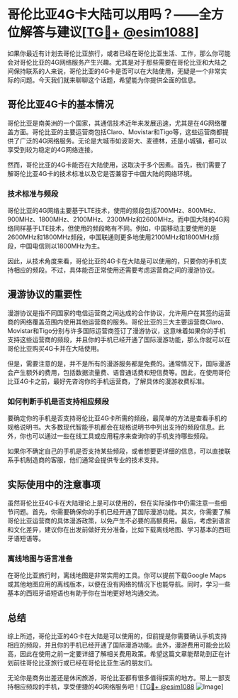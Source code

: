 # 哥伦比亚4G卡大陆可以用吗？——全方位解答与建议[[TG💪+ @esim1088](https://t.me/s/esim1088)]

如果你最近有计划去哥伦比亚旅行，或者已经在哥伦比亚生活、工作，那么你可能会对哥伦比亚的4G网络服务产生兴趣。尤其是对于那些需要在哥伦比亚和大陆之间保持联系的人来说，哥伦比亚的4G卡是否可以在大陆使用，无疑是一个非常实际的问题。今天我们就来聊聊这个话题，希望能为你提供全面的信息。

## 哥伦比亚4G卡的基本情况

哥伦比亚是南美洲的一个国家，其通信技术近年来发展迅速，尤其是在4G网络覆盖方面。哥伦比亚的主要运营商包括Claro、Movistar和Tigo等，这些运营商都提供了广泛的4G网络服务。无论是大城市如波哥大、麦德林，还是小城镇，都可以享受到较为稳定的4G网络连接。

然而，哥伦比亚的4G卡能否在大陆使用，这取决于多个因素。首先，我们需要了解哥伦比亚4G卡的技术标准以及它是否兼容于中国大陆的网络环境。

### 技术标准与频段

哥伦比亚的4G网络主要基于LTE技术，使用的频段包括700MHz、800MHz、900MHz、1800MHz、2100MHz、2300MHz和2600MHz。而中国大陆的4G网络同样基于LTE技术，但使用的频段略有不同。例如，中国移动主要使用的是2600MHz和1800MHz频段，中国联通则更多地使用2100MHz和1800MHz频段，中国电信则以1800MHz为主。

因此，从技术角度来看，哥伦比亚的4G卡在大陆是可以使用的，只要你的手机支持相应的频段。不过，具体能否正常使用还需要考虑运营商之间的漫游协议。

## 漫游协议的重要性

漫游协议是指不同国家的电信运营商之间达成的合作协议，允许用户在其签约运营商的网络覆盖范围内使用其他运营商的服务。哥伦比亚的三大主要运营商Claro、Movistar和Tigo分别与许多国际运营商签订了漫游协议，这意味着如果你的手机支持这些运营商的频段，并且你的手机已经开通了国际漫游功能，那么你就可以在哥伦比亚购买4G卡并在大陆使用。

但是，需要注意的是，并不是所有的漫游服务都是免费的。通常情况下，国际漫游会产生额外的费用，包括数据流量费、语音通话费和短信费等。因此，在使用哥伦比亚4G卡之前，最好先咨询你的手机运营商，了解具体的漫游收费标准。

### 如何判断手机是否支持相应频段

要确定你的手机是否支持哥伦比亚4G卡所需的频段，最简单的方法是查看手机的规格说明书。大多数现代智能手机都会在规格说明书中列出支持的频段信息。此外，你也可以通过一些在线工具或应用程序来查询你的手机支持哪些频段。

如果你不确定自己的手机是否支持某些频段，或者想要更详细的信息，可以直接联系手机制造商的客服，他们通常会提供专业的技术支持。

## 实际使用中的注意事项

虽然哥伦比亚4G卡在大陆理论上是可以使用的，但在实际操作中仍需注意一些细节问题。首先，你需要确保你的手机已经开通了国际漫游功能。其次，你需要了解哥伦比亚运营商的具体漫游政策，以免产生不必要的高额费用。最后，考虑到语言和文化差异，建议你在出发前做好充分准备，比如下载离线地图、学习基本的西班牙语短语等。

### 离线地图与语言准备

在哥伦比亚旅行时，离线地图是非常实用的工具。你可以提前下载Google Maps或其他地图应用的离线版本，以便在没有网络的情况下也能导航。同时，学习一些基本的西班牙语短语也有助于你在当地更好地沟通交流。

## 总结

综上所述，哥伦比亚的4G卡在大陆是可以使用的，但前提是你需要确认手机支持相应的频段，并且你的手机已经开通了国际漫游功能。此外，漫游费用可能会比较高，因此在使用之前一定要详细了解相关费用政策。希望这篇文章能帮助到正在计划前往哥伦比亚旅行或已经在哥伦比亚生活的朋友们。

无论你是商务出差还是休闲旅游，哥伦比亚都有很多值得探索的地方。带上一部支持相应频段的手机，享受便捷的4G网络服务吧！[[TG💪+ @esim1088](https://t.me/s/esim1088) ![Image](https://i.postimg.cc/4NQfJmqS/Snipaste-2025-05-13-00-14-12.png)]